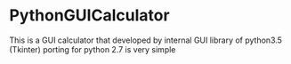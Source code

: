 # PythonGUICalculator
This is a GUI calculator that developed by internal GUI library of python3.5 (Tkinter) 
porting for python 2.7 is very simple 
